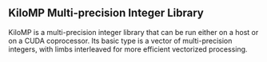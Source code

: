 ## KiloMP Multi-precision Integer Library ##
KiloMP is a multi-precision integer library that can be run either on a host or on a CUDA coprocessor. Its basic type is a vector of multi-precision integers, with limbs interleaved for more efficient vectorized processing. 